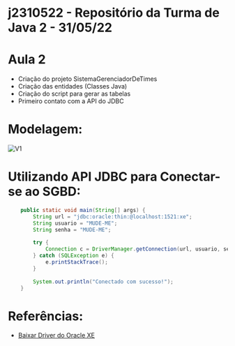 # j2310522 - Repositório da Turma de Java 2 - 31/05/22

# Aula 2

- Criação do projeto SistemaGerenciadorDeTimes
- Criação das entidades (Classes Java)
- Criação do script para gerar as tabelas
- Primeiro contato com a API do JDBC

# Modelagem:


![V1](https://ibb.co/2gB7vjG)

# Utilizando API JDBC para Conectar-se ao SGBD:

```java
	public static void main(String[] args) { 
		String url = "jdbc:oracle:thin:@localhost:1521:xe";
		String usuario = "MUDE-ME";
		String senha = "MUDE-ME";
		
		try {
			Connection c = DriverManager.getConnection(url, usuario, senha);
		} catch (SQLException e) {
			e.printStackTrace();
		}
		
		System.out.println("Conectado com sucesso!");
	}
```

# Referências:
- [Baixar Driver do Oracle XE](https://www.oracle.com/database/technologies/appdev/jdbc.html")